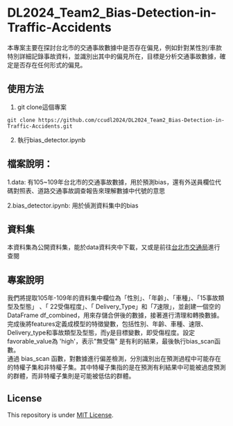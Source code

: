 # DL2024_Team2_Bias-Detection-in-Traffic-Accidents  
本專案主要在探討台北市的交通事故數據中是否存在偏見，例如針對某性別/車款特別詳細記錄事故資料，並識別出其中的偏見所在，目標是分析交通事故數據，確定是否存在任何形式的偏見。  
  
## 使用方法  
1. git clone這個專案  
  
 ` git clone https://github.com/ccudl2024/DL2024_Team2_Bias-Detection-in-Traffic-Accidents.git `  
  
2. 執行bias_detector.ipynb  
  
## 檔案說明：
1.data: 有105~109年台北市的交通事故數據，用於預測bias，還有外送員欄位代碼對照表、道路交通事故調查報告來理解數據中代號的意思  
  
2.bias_detector.ipynb: 用於偵測資料集中的bias  

## 資料集  
本資料集為公開資料集，能於data資料夾中下載，又或是前往[台北市交通局](https://www.dot.gov.taipei/)進行查閱  

## 專案說明  
我們將提取105年-109年的資料集中欄位為「性別」、「年齡」、「車種」、「15事故類型及型態」 、「 22受傷程度」、「 Delivery_Type」和「7速限」，並創建一個空的 DataFrame df_combined，用來存儲合併後的數據，接著進行清理和轉換數據。完成後將features定義成模型的特徵變數，包括性別、年齡、車種、速限、Delivery_type和事故類型及型態，而y是目標變數，即受傷程度。設定favorable_value為 'high'，表示"無受傷" 是有利的結果，最後執行bias_scan函數。  
通過 bias_scan 函數，對數據進行偏差檢測，分別識別出在預測過程中可能存在的特權子集和非特權子集。其中特權子集指的是在預測有利結果中可能被過度預測的群體，而非特權子集則是可能被低估的群體。  

## License  
This repository is under [MIT License](LICENSE).
